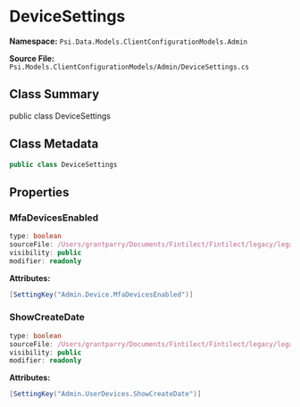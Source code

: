 # DeviceSettings

**Namespace:** `Psi.Data.Models.ClientConfigurationModels.Admin`

**Source File:** `Psi.Models.ClientConfigurationModels/Admin/DeviceSettings.cs`

## Class Summary

public class DeviceSettings

## Class Metadata

```typescript
public class DeviceSettings
```

## Properties

### MfaDevicesEnabled

```typescript
type: boolean
sourceFile: /Users/grantparry/Documents/Fintilect/Fintilect/legacy/legacy-apis/Psi.Models.ClientConfigurationModels/Admin/DeviceSettings.cs
visibility: public
modifier: readonly
```

**Attributes:**
```csharp
[SettingKey("Admin.Device.MfaDevicesEnabled")]
```

### ShowCreateDate

```typescript
type: boolean
sourceFile: /Users/grantparry/Documents/Fintilect/Fintilect/legacy/legacy-apis/Psi.Models.ClientConfigurationModels/Admin/DeviceSettings.cs
visibility: public
modifier: readonly
```

**Attributes:**
```csharp
[SettingKey("Admin.UserDevices.ShowCreateDate")]
```
